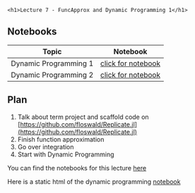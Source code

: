 
~~~
<h1>Lecture 7 - FuncApprox and Dynamic Programming 1</h1>
~~~

## Notebooks

Topic | Notebook
:-----: | :--------:
Dynamic Programming 1 | [click for notebook](../lecture7-dp1)
Dynamic Programming 2 | [click for notebook](../lecture7-dp2)

## Plan

1. Talk about term project and scaffold code on [https://github.com/floswald/Replicate.jl](https://github.com/floswald/Replicate.jl)
1. Finish function approximation
1. Go over integration
1. Start with Dynamic Programming

You can find the notebooks for this lecture [here](https://github.com/floswald/NumericalMethods/tree/master/lecture_notebooks/week7)

Here is a static html of the dynamic programming [notebook](https://raw.githack.com/floswald/NumericalMethods/master/lecture_notebooks/week7/dp.jl.html)


